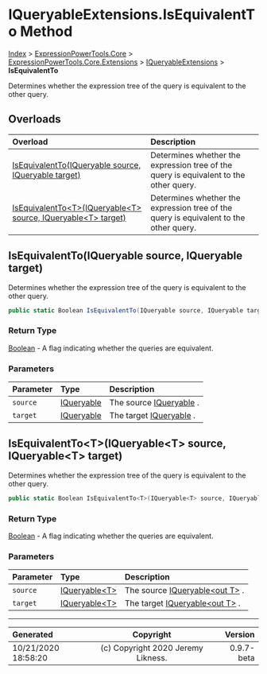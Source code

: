 ﻿# IQueryableExtensions.IsEquivalentTo Method

[Index](../index.md) > [ExpressionPowerTools.Core](ExpressionPowerTools.Core.a.md) > [ExpressionPowerTools.Core.Extensions](ExpressionPowerTools.Core.Extensions.n.md) > [IQueryableExtensions](ExpressionPowerTools.Core.Extensions.IQueryableExtensions.cs.md) > **IsEquivalentTo**

Determines whether the expression tree of the query is equivalent to the other query.

## Overloads

| Overload | Description |
| :-- | :-- |
| [IsEquivalentTo(IQueryable source, IQueryable target)](#isequivalenttoiqueryable-source-iqueryable-target) | Determines whether the expression tree of the query is equivalent to the other query. |
| [IsEquivalentTo&lt;T>(IQueryable&lt;T> source, IQueryable&lt;T> target)](#isequivalenttotiqueryablet-source-iqueryablet-target) | Determines whether the expression tree of the query is equivalent to the other query. |
## IsEquivalentTo(IQueryable source, IQueryable target)

Determines whether the expression tree of the query is equivalent to the other query.

```csharp
public static Boolean IsEquivalentTo(IQueryable source, IQueryable target)
```

### Return Type

 [Boolean](https://docs.microsoft.com/dotnet/api/system.boolean)  - A flag indicating whether the queries are equivalent.

### Parameters

| Parameter | Type | Description |
| :-- | :-- | :-- |
| `source` | [IQueryable](https://docs.microsoft.com/dotnet/api/system.linq.iqueryable) | The source [IQueryable](https://docs.microsoft.com/dotnet/api/system.linq.iqueryable) . |
| `target` | [IQueryable](https://docs.microsoft.com/dotnet/api/system.linq.iqueryable) | The target [IQueryable](https://docs.microsoft.com/dotnet/api/system.linq.iqueryable) . |


## IsEquivalentTo&lt;T>(IQueryable&lt;T> source, IQueryable&lt;T> target)

Determines whether the expression tree of the query is equivalent to the other query.

```csharp
public static Boolean IsEquivalentTo<T>(IQueryable<T> source, IQueryable<T> target)
```

### Return Type

 [Boolean](https://docs.microsoft.com/dotnet/api/system.boolean)  - A flag indicating whether the queries are equivalent.

### Parameters

| Parameter | Type | Description |
| :-- | :-- | :-- |
| `source` | [IQueryable&lt;T>](https://docs.microsoft.com/dotnet/api/system.linq.iqueryable-1) | The source [IQueryable&lt;out T>](https://docs.microsoft.com/dotnet/api/system.linq.iqueryable-1) . |
| `target` | [IQueryable&lt;T>](https://docs.microsoft.com/dotnet/api/system.linq.iqueryable-1) | The target [IQueryable&lt;out T>](https://docs.microsoft.com/dotnet/api/system.linq.iqueryable-1) . |



---

| Generated | Copyright | Version |
| :-- | :-: | --: |
| 10/21/2020 18:58:20 | (c) Copyright 2020 Jeremy Likness. | 0.9.7-beta |
